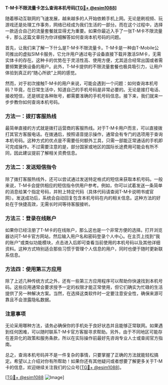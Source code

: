 **T-M卡不限流量卡怎么查询本机号码[[TG💪+ @esim1088](https://t.me/s/esim1088)]**

随着移动互联网的飞速发展，越来越多的人开始依赖手机上网。无论是刷视频、玩游戏还是处理工作事务，网络已经成为我们生活的一部分。而在这个过程中，选择一款适合自己的流量套餐就显得尤为重要。如果你最近入手了一张T-M卡不限流量卡，那么这篇文章将为你详细解答如何查询本机号码的问题。

首先，让我们来了解一下什么是T-M卡不限流量卡。T-M卡是一种由T-Mobile公司推出的虚拟SIM卡服务，它允许用户通过电子设备直接下载并激活SIM卡，无需实体卡的存在。这种卡的优势在于灵活性高、使用方便，尤其适合经常出国或者需要频繁更换设备的用户。此外，T-M卡提供的不限流量套餐也极具吸引力，让用户体验到真正的“随心所欲”上网的感觉。

然而，对于初次接触T-M卡的用户来说，可能会遇到一个问题：如何查询本机号码？毕竟，在日常生活中，知道自己的手机号码是非常必要的。无论是接打电话、接收短信，还是绑定各种账号，都需要准确的手机号码信息。接下来，我们就来一步步教你如何查询本机号码。

### 方法一：拨打客服热线

最简单直接的方式就是拨打运营商的客服热线。对于T-M卡用户而言，可以直接拨打其官方客服电话。在拨通后，按照语音提示操作，通常会有专门的选项用于查询本机号码。这种方式的优点是不需要任何额外工具，只需一部能正常通话的手机即可完成操作。不过需要注意的是，部分国家或地区的国际长途费用可能会有所不同，因此建议提前了解相关资费信息。

### 方法二：发送短信指令

除了拨打客服热线外，还可以尝试通过发送特定格式的短信来获取本机号码。一般来说，T-M卡会提供相应的短信指令供用户参考。例如，你可以试着发送一条简单的消息给某个指定号码，并附上特定代码（具体代码请查阅T-M卡说明书或官网）。发送成功后，系统会自动回复包含本机号码在内的相关信息。这种方法的好处在于快捷高效，无需长时间等待客服接听。

### 方法三：登录在线账户

如果你已经注册了T-M卡的在线账户，那么这也是一个非常方便的选择。打开浏览器访问T-M卡官方网站，然后输入用户名和密码登录个人中心。在主页上找到“我的账户”或类似功能模块，点击进入后即可查看当前使用的本机号码以及其他详细资料。这种方式特别适合那些习惯于管理个人信息的用户，同时也便于随时更新联系信息。

### 方法四：使用第三方应用

除了上述几种传统方式之外，还有一些第三方应用程序可以帮助你快速找到本机号码。这些应用通常会要求授予一定的权限才能正常使用，但它们确实为忙碌的生活提供了另一种解决方案。当然，在选择这类软件时一定要注意安全性，确保来源可靠且不会泄露隐私数据。

### 注意事项

无论采用哪种方法，请务必确保你的手机处于良好状态并且能够正常联网。如果遇到任何困难，可以随时联系T-M卡官方客服寻求帮助。另外，由于不同地区可能存在差异化的政策和服务条款，所以在实际操作前最好先咨询专业人士或查阅官方指南。

总之，查询本机号码并不是一件复杂的事情，只要掌握了正确的方法就能轻松搞定。希望以上介绍对你有所帮助！如果你还有其他疑问或者想要了解更多关于T-M卡的信息，欢迎继续关注我们的公众号[[TG💪+ @esim1088](https://t.me/s/esim1088)]。

[[TG💪+ @esim1088](https://t.me/s/esim1088) ![Image](https://i.postimg.cc/4NQfJmqS/Snipaste-2025-05-13-00-14-12.png)]
